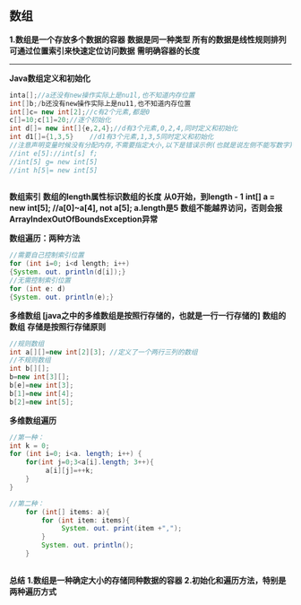 ## 数组

**1.数组是一个存放多个数据的容器**
    **数据是同一种类型**
    **所有的数据是线性规则排列**
    **可通过位置索引来快速定位访问数据**
    **需明确容器的长度**

------

**Java数组定义和初始化**

```java
inta[];//a还没有new操作实际上是nu1l,也不知道内存位置
int[]b;/b还没有new操作实际上是nu11,也不知道内存位置
int[]c= new int[2];//c有2个元素,都是0
c[]=10;c[1]=20;//逐个初始化 
int d[]= new int[]{e,2,4};//d有3个元素,0,2,4,同时定义和初始化
int d1[]={1,3,5}    //d1有3个元素,1,3,5同时定义和初始化
//注意声明变量时候没有分配内存,不需要指定大小,以下是错误示例(也就是说左侧不能写数字)
//int e[5]://int[s] f;
//int[5] g= new int[5]
//int h[5|= new int[5]
                  
```



**数组索引**
    **数组的length属性标识数组的长度**
    **从0开始，到length - 1**
    **int[] a = new int[5]; //a[0]~a[4], not a[5]; a.length是5**
    **数组不能越界访问，否则会报**
**ArrayIndexOutOfBoundsException异常**



**数组遍历：两种方法**

```java
//需要自己控制索引位置
for (int i=0; i<d length; i++)       
{System. out. println(d[i]);}   
//无需控制索引位置 
for (int e: d)              
{System. out. println(e);}
```



**多维数组 [java之中的多维数组是按照行存储的，也就是一行一行存储的]**
    **数组的数组**
   **存储是按照行存储原则**

```java
//规则数组
int a[][]=new int[2][3]; //定义了一个两行三列的数组
//不规则数组
int b[][];
b=new int[3][];
b[e]=new int[3];
b[1]=new int[4];
b[2]=new int[5];
```

**多维数组遍历**

```java
//第一种：
int k = 0;
for (int i=0; i<a. length; i++) {
    for(int j=0;3<a[i].length; 3++){
         a[i][j]=++k;  
    }    
}

//第二种：
    for (int[] items: a){
        for (int item: items){
             System. out. print(item +",");
        }
        System. out. println();
    }     
            
```

**总结**
**1.数组是一种确定大小的存储同种数据的容器**
**2.初始化和遍历方法，特别是两种遍历方式**